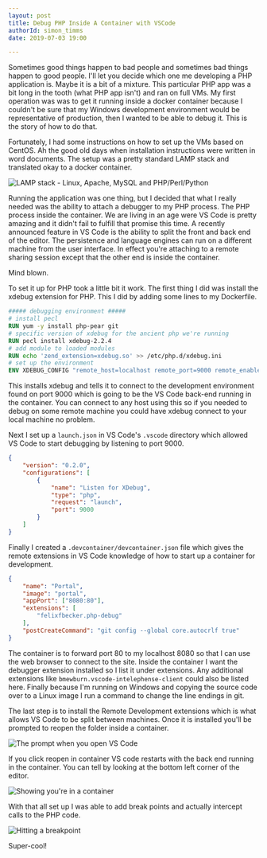 ```yaml
---
layout: post
title: Debug PHP Inside A Container with VSCode
authorId: simon_timms
date: 2019-07-03 19:00

---
```


Sometimes good things happen to bad people and sometimes bad things happen to good people. I'll let you decide which one me developing a PHP application is. Maybe it is a bit of a mixture. This particular PHP app was a bit long in the tooth (what PHP app isn't) and ran on full VMs. My first operation was was to get it running inside a docker container because I couldn't be sure that my Windows development environment would be representative of production, then I wanted to be able to debug it. This is the story of how to do that.

<!-- more -->

Fortunately, I had some instructions on how to set up the VMs based on CentOS. Ah the good old days when installation instructions were written in word documents. The setup was a pretty standard LAMP stack and translated okay to a docker container. 

![LAMP stack - Linux, Apache, MySQL and PHP/Perl/Python](/images/phpincontainer/lamp_stack.jpg)

Running the application was one thing, but I decided that what I really needed was the ability to attach a debugger to my PHP process. The PHP process inside the container. We are living in an age were VS Code is pretty amazing and it didn't fail to fulfill that promise this time. A recently announced feature in VS Code is the ability to split the front and back end of the editor. The persistence and language engines can run on a different machine from the user interface. In effect you're attaching to a remote sharing session except that the other end is inside the container. 

Mind blown.

To set it up for PHP took a little bit it work. The first thing I did was install the xdebug extension for PHP. This I did by adding some lines to my Dockerfile.

```dockerfile
##### debugging environment #####
# install pecl
RUN yum -y install php-pear git
# specific version of xdebug for the ancient php we're running
RUN pecl install xdebug-2.2.4
# add module to loaded modules
RUN echo 'zend_extension=xdebug.so' >> /etc/php.d/xdebug.ini
# set up the environment
ENV XDEBUG_CONFIG "remote_host=localhost remote_port=9000 remote_enable=1"
```

This installs xdebug and tells it to connect to the development environment found on port 9000 which is going to be the VS Code back-end running in the container. You can connect to any host using this so if you needed to debug on some remote machine you could have xdebug connect to your local machine no problem. 

Next I set up a `launch.json` in VS Code's `.vscode` directory which allowed VS Code to start debugging by listening to port 9000.

```json
{
    "version": "0.2.0",
    "configurations": [
        {
            "name": "Listen for XDebug",
            "type": "php",
            "request": "launch",
            "port": 9000
        }
    ]
}
```

Finally I created a `.devcontainer/devcontainer.json` file which gives the remote extensions in VS Code knowledge of how to start up a container for development.

```json
{
    "name": "Portal",
    "image": "portal",
    "appPort": ["8080:80"],
    "extensions": [
        "felixfbecker.php-debug"
    ],
    "postCreateCommand": "git config --global core.autocrlf true"
}
```

The container is to forward port 80 to my localhost 8080 so that I can use the web browser to connect to the site. Inside the container I want the debugger extension installed so I list it under extensions. Any additional extensions like `bmewburn.vscode-intelephense-client` could also be listed here. Finally because I'm running on Windows and copying the source code over to a Linux image I run a command to change the line endings in git. 

The last step is to install the Remote Development extensions which is what allows VS Code to be split between machines. Once it is installed you'll be prompted to reopen the folder inside a container. 

![The prompt when you open VS Code](/images/phpincontainer/launch_in_container.png)

If you click reopen in container VS code restarts with the back end running in the container. You can tell by looking at the bottom left corner of the editor. 

![Showing you're in a container](/images/phpincontainer/in_container.png)


With that all set up I was able to add break points and actually intercept calls to the PHP code. 

![Hitting a breakpoint](/images/phpincontainer/at_breakpoint.png)

Super-cool!